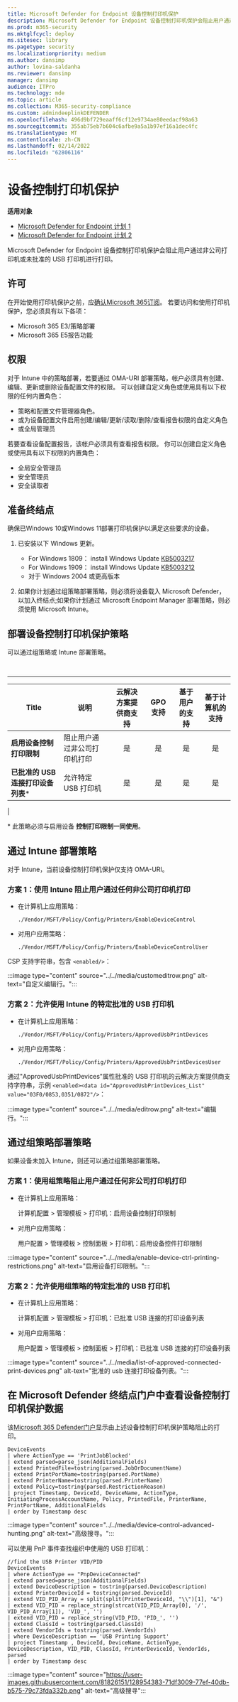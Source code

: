 ```yaml
---
title: Microsoft Defender for Endpoint 设备控制打印机保护
description: Microsoft Defender for Endpoint 设备控制打印机保护会阻止用户通过非公司打印机或未批准的 USB 打印机进行打印。
ms.prod: m365-security
ms.mktglfcycl: deploy
ms.sitesec: library
ms.pagetype: security
ms.localizationpriority: medium
ms.author: dansimp
author: lovina-saldanha
ms.reviewer: dansimp
manager: dansimp
audience: ITPro
ms.technology: mde
ms.topic: article
ms.collection: M365-security-compliance
ms.custom: admindeeplinkDEFENDER
ms.openlocfilehash: 496d9bf729eaaff6cf12e9734ae80eedacf98a63
ms.sourcegitcommit: 355ab75eb7b604c6afbe9a5a1b97ef16a1dec4fc
ms.translationtype: MT
ms.contentlocale: zh-CN
ms.lasthandoff: 02/14/2022
ms.locfileid: "62806116"
---
```

# <a name="device-control-printer-protection"></a>设备控制打印机保护

**适用对象**
- [Microsoft Defender for Endpoint 计划 1](https://go.microsoft.com/fwlink/p/?linkid=2154037)
- [Microsoft Defender for Endpoint 计划 2](https://go.microsoft.com/fwlink/p/?linkid=2154037)

Microsoft Defender for Endpoint 设备控制打印机保护会阻止用户通过非公司打印机或未批准的 USB 打印机进行打印。

## <a name="licensing"></a>许可

在开始使用打印机保护之前，应[确认Microsoft 365订阅](https://www.microsoft.com/microsoft-365/compare-microsoft-365-enterprise-plans?rtc=1)。 若要访问和使用打印机保护，您必须具有以下各项：

- Microsoft 365 E3/策略部署
- Microsoft 365 E5报告功能

## <a name="permission"></a>权限

对于 Intune 中的策略部署，若要通过 OMA-URI 部署策略，帐户必须具有创建、编辑、更新或删除设备配置文件的权限。 可以创建自定义角色或使用具有以下权限的任何内置角色：

- 策略和配置文件管理器角色。
- 或为设备配置文件启用创建/编辑/更新/读取/删除/查看报告权限的自定义角色
- 或全局管理员

若要查看设备配置报告，该帐户必须具有查看报告权限。 你可以创建自定义角色或使用具有以下权限的内置角色：

- 全局安全管理员
- 安全管理员
- 安全读取者

## <a name="prepare-your-endpoints"></a>准备终结点

确保已Windows 10或Windows 11部署打印机保护以满足这些要求的设备。

1. 已安装以下 Windows 更新。
    - For Windows 1809： install Windows Update [KB5003217](https://support.microsoft.com/topic/may-20-2021-kb5003217-os-build-17763-1971-preview-08687c95-0740-421b-a205-54aa2c716b46)
    - For Windows 1909： install Windows Update [KB5003212](https://support.microsoft.com/topic/may-20-2021-kb5003212-os-build-18363-1593-preview-05381524-8380-4b30-b783-e330cad3d4a1)
    - 对于 Windows 2004 或更高版本

2. 如果你计划通过组策略部署策略，则必须将设备载入 Microsoft Defender，以加入终结点;如果你计划通过 Microsoft Endpoint Manager 部署策略，则必须使用 Microsoft Intune。

## <a name="deploy-device-control-printer-protection-policy"></a>部署设备控制打印机保护策略

可以通过组策略或 Intune 部署策略。

<br>

****

|Title|说明|云解决方案提供商支持 | GPO 支持 | 基于用户的支持 | 基于计算机的支持 |
|---|---|:---:|:---:|:---:|:---:|
|**启用设备控制打印限制**|阻止用户通过非公司打印机打印|是|是|是|是|
|**已批准的 USB 连接打印设备列表**\*|允许特定 USB 打印机|是|是|是|是|
|

\* 此策略必须与启用设备 **控制打印限制一同使用**。

## <a name="deploy-policy-via-intune"></a>通过 Intune 部署策略

对于 Intune，当前设备控制打印机保护仅支持 OMA-URI。

### <a name="scenario-1-block-people-from-printing-via-any-non-corporate-printer-using-intune"></a>方案 1：使用 Intune 阻止用户通过任何非公司打印机打印

- 在计算机上应用策略：

  `./Vendor/MSFT/Policy/Config/Printers/EnableDeviceControl`

- 对用户应用策略：

  `./Vendor/MSFT/Policy/Config/Printers/EnableDeviceControlUser`

CSP 支持字符串，包含 `<enabled/>`：

:::image type="content" source="../../media/customeditrow.png" alt-text="自定义编辑行。":::

### <a name="scenario-2-allow-specific-approved-usb-printers-using-intune"></a>方案 2：允许使用 Intune 的特定批准的 USB 打印机

- 在计算机上应用策略：

  `./Vendor/MSFT/Policy/Config/Printers/ApprovedUsbPrintDevices`

- 对用户应用策略：

  `./Vendor/MSFT/Policy/Config/Printers/ApprovedUsbPrintDevicesUser`

通过"ApprovedUsbPrintDevices"属性批准的 USB 打印机的云解决方案提供商支持字符串，示例 `<enabled><data id="ApprovedUsbPrintDevices_List" value="03F0/0853,0351/0872"/>`：

:::image type="content" source="../../media/editrow.png" alt-text="编辑行。":::

## <a name="deploy-policy-via-group-policy"></a>通过组策略部署策略

如果设备未加入 Intune，则还可以通过组策略部署策略。

### <a name="scenario-1-block-people-from-printing-via-any-non-corporate-printer-using-group-policy"></a>方案 1：使用组策略阻止用户通过任何非公司打印机打印

- 在计算机上应用策略：

  计算机配置 \> 管理模板 \> 打印机：启用设备控制打印限制

- 对用户应用策略：

  用户配置 \> 管理模板 \> 控制面板 \> 打印机：启用设备控件打印限制

:::image type="content" source="../../media/enable-device-ctrl-printing-restrictions.png" alt-text="启用设备打印限制。":::

### <a name="scenario-2-allow-specific-approved-usb-printers-using-group-policy"></a>方案 2：允许使用组策略的特定批准的 USB 打印机

- 在计算机上应用策略：

  计算机配置 \> 管理模板 \> 打印机：已批准 USB 连接的打印设备列表

- 对用户应用策略：

  用户配置 \> 管理模板 \> 控制面板 \> 打印机：已批准 USB 连接的打印设备列表

:::image type="content" source="../../media/list-of-approved-connected-print-devices.png" alt-text="批准的 usb 连接打印设备列表。":::

## <a name="view-device-control-printer-protection-data-in-microsoft-defender-for-endpoint-portal"></a>在 Microsoft Defender 终结点门户中查看设备控制打印机保护数据

该<a href="https://go.microsoft.com/fwlink/p/?linkid=2077139" target="_blank">Microsoft 365 Defender门户</a>显示由上述设备控制打印机保护策略阻止的打印。

```kusto
DeviceEvents
| where ActionType == 'PrintJobBlocked'
| extend parsed=parse_json(AdditionalFields)
| extend PrintedFile=tostring(parsed.JobOrDocumentName)
| extend PrintPortName=tostring(parsed.PortName)
| extend PrinterName=tostring(parsed.PrinterName)
| extend Policy=tostring(parsed.RestrictionReason) 
| project Timestamp, DeviceId, DeviceName, ActionType, InitiatingProcessAccountName, Policy, PrintedFile, PrinterName, PrintPortName, AdditionalFields
| order by Timestamp desc
```

 :::image type="content" source="../../media/device-control-advanced-hunting.png" alt-text="高级搜寻。":::

 可以使用 PnP 事件查找组织中使用的 USB 打印机：

```kusto
//find the USB Printer VID/PID
DeviceEvents
| where ActionType == "PnpDeviceConnected"
| extend parsed=parse_json(AdditionalFields)
| extend DeviceDescription = tostring(parsed.DeviceDescription) 
| extend PrinterDeviceId = tostring(parsed.DeviceId) 
| extend VID_PID_Array = split(split(PrinterDeviceId, "\\")[1], "&")
| extend VID_PID = replace_string(strcat(VID_PID_Array[0], '/', VID_PID_Array[1]), 'VID_', '')
| extend VID_PID = replace_string(VID_PID, 'PID_', '')
| extend ClassId = tostring(parsed.ClassId) 
| extend VendorIds = tostring(parsed.VendorIds) 
| where DeviceDescription == 'USB Printing Support'
| project Timestamp , DeviceId, DeviceName, ActionType, DeviceDescription, VID_PID, ClassId, PrinterDeviceId, VendorIds, parsed
| order by Timestamp desc
```

 :::image type="content" source="https://user-images.githubusercontent.com/81826151/128954383-71df3009-77ef-40db-b575-79c73fda332b.png" alt-text="高级搜寻":::
